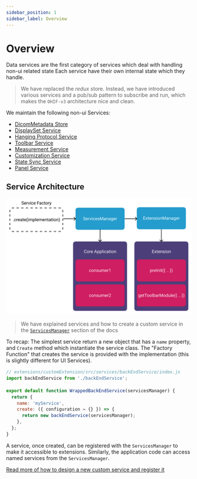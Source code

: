 ```yaml
---
sidebar_position: 1
sidebar_label: Overview
---
```


# Overview

Data services are the first category of services which deal with handling non-ui
related state Each service have their own internal state which they handle.

> We have replaced the _redux_ store. Instead, we have introduced various
> services and a pub/sub pattern to subscribe and run, which makes the `OHIF-v3`
> architecture nice and clean.

We maintain the following non-ui Services:

- [DicomMetadata Store](./../data/DicomMetadataStore.md)
- [DisplaySet Service](./../data/DisplaySetService.md)
- [Hanging Protocol Service](../data/HangingProtocolService.md)
- [Toolbar Service](./ToolbarService.md)
- [Measurement Service](../data/MeasurementService.md)
- [Customization Service](./../ui/customization-service.md)
- [State Sync Service](../../../migration-guide/3p8-to-3p9/5-StateSyncService.md)
- [Panel Service](../data/PanelService.md)

## Service Architecture

![services-data](../../../assets/img/services-data.png)

> We have explained services and how to create a custom service in the
> [`ServicesManager`](../../managers/service.md) section of the docs

To recap: The simplest service return a new object that has a `name` property,
and `Create` method which instantiate the service class. The "Factory Function"
that creates the service is provided with the implementation (this is slightly
different for UI Services).

```js
// extensions/customExtension/src/services/backEndService/index.js
import backEndService from './backEndService';

export default function WrappedBackEndService(servicesManager) {
  return {
    name: 'myService',
    create: ({ configuration = {} }) => {
      return new backEndService(servicesManager);
    },
  };
}
```

A service, once created, can be registered with the `ServicesManager` to make it
accessible to extensions. Similarly, the application code can access named
services from the `ServicesManager`.

[Read more of how to design a new custom service and register it](../../managers/service.md)
